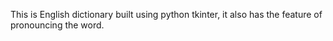 This is English dictionary built using python tkinter, it also has the feature of pronouncing the word.
